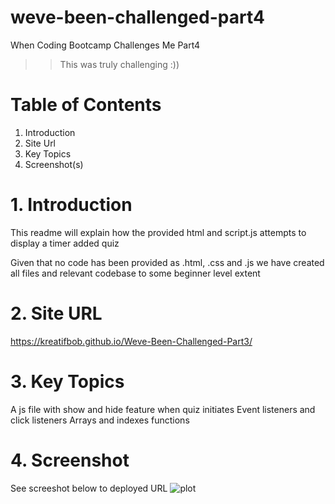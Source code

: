  # weve-been-challenged-part4
 When Coding Bootcamp Challenges Me Part4
>>This was truly challenging :))

 # Table of Contents 
 1. Introduction
 2. Site Url
 3. Key Topics 
 4. Screenshot(s)

 # 1. Introduction
 This readme will explain how the provided html and script.js attempts to display a timer added quiz

 Given that no code has been provided as .html, .css and .js we have created all files and relevant codebase to some beginner level extent 

 # 2. Site URL 
 https://kreatifbob.github.io/Weve-Been-Challenged-Part3/

 # 3. Key Topics
A js file with show and hide feature when quiz initiates
Event listeners and click listeners 
Arrays and indexes 
functions 


 # 4. Screenshot 
 See screeshot below to deployed URL
 ![plot](./)